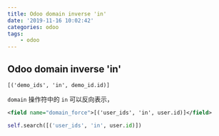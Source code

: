 ```yaml
---
title: Odoo domain inverse 'in'
date: '2019-11-16 10:02:42'
categories: odoo
tags:
    - odoo
---
```


## Odoo domain inverse 'in'

`[('demo_ids', 'in', demo_id.id)]`

`domain` 操作符中的 `in` 可以反向表示，

```xml
<field name="domain_force">[('user_ids', 'in', user.id)]</field>
```

```python
self.search([('user_ids', 'in', user.id)])
```
